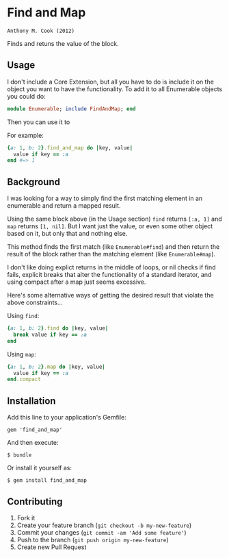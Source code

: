 Find and Map
============

    Anthony M. Cook (2012)

Finds and retuns the value of the block.

Usage
-----

I don't include a Core Extension, but all you have to do is include it on the object you want to have the functionality.
To add it to all Enumerable objects you could do:

````ruby
module Enumerable; include FindAndMap; end
````

Then you can use it to 

For example:

````ruby
{a: 1, b: 2}.find_and_map do |key, value|
  value if key == :a
end #=> 1
````

Background
----------

I was looking for a way to simply find the first matching element in an enumerable and return a mapped result.

Using the same block above (in the Usage section) `find` returns `[:a, 1]` and `map` returns `[1, nil]`. But I want just the value, or even some other object based on it, but only that and nothing else.

This method finds the first match (like `Enumerable#find`) and then return the result of the block rather than the matching element (like `Enumerable#map`).

I don't like doing explict returns in the middle of loops, or nil checks if find fails, explicit breaks that alter the functionality of a standard iterator, and using compact after a map just seems excessive.

Here's some alternative ways of getting the desired result that violate the above constraints...

Using `find`:

````ruby
{a: 1, b: 2}.find do |key, value|
  break value if key == :a
end
````

Using `map`:

````ruby
{a: 1, b: 2}.map do |key, value|
  value if key == :a
end.compact
````

## Installation

Add this line to your application's Gemfile:

    gem 'find_and_map'

And then execute:

    $ bundle

Or install it yourself as:

    $ gem install find_and_map

## Contributing

1. Fork it
2. Create your feature branch (`git checkout -b my-new-feature`)
3. Commit your changes (`git commit -am 'Add some feature'`)
4. Push to the branch (`git push origin my-new-feature`)
5. Create new Pull Request
